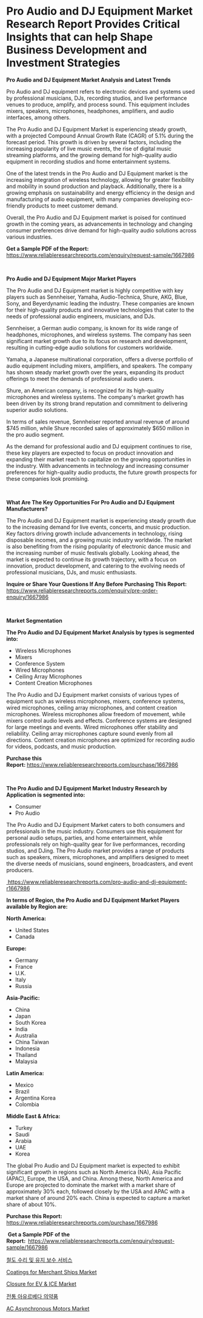 <p><h1>Pro Audio and DJ Equipment Market Research Report Provides Critical Insights that can help Shape Business Development and Investment Strategies</h1></p><p><strong>Pro Audio and DJ Equipment Market Analysis and Latest Trends</strong></p>
<p><p>Pro Audio and DJ equipment refers to electronic devices and systems used by professional musicians, DJs, recording studios, and live performance venues to produce, amplify, and process sound. This equipment includes mixers, speakers, microphones, headphones, amplifiers, and audio interfaces, among others.</p><p>The Pro Audio and DJ Equipment Market is experiencing steady growth, with a projected Compound Annual Growth Rate (CAGR) of 5.1% during the forecast period. This growth is driven by several factors, including the increasing popularity of live music events, the rise of digital music streaming platforms, and the growing demand for high-quality audio equipment in recording studios and home entertainment systems.</p><p>One of the latest trends in the Pro Audio and DJ Equipment market is the increasing integration of wireless technology, allowing for greater flexibility and mobility in sound production and playback. Additionally, there is a growing emphasis on sustainability and energy efficiency in the design and manufacturing of audio equipment, with many companies developing eco-friendly products to meet customer demand.</p><p>Overall, the Pro Audio and DJ Equipment market is poised for continued growth in the coming years, as advancements in technology and changing consumer preferences drive demand for high-quality audio solutions across various industries.</p></p>
<p><strong>Get a Sample PDF of the Report:&nbsp;</strong> <a href="https://www.reliableresearchreports.com/enquiry/request-sample/1667986">https://www.reliableresearchreports.com/enquiry/request-sample/1667986</a></p>
<p>&nbsp;</p>
<p><strong>Pro Audio and DJ Equipment Major Market Players</strong></p>
<p><p>The Pro Audio and DJ Equipment market is highly competitive with key players such as Sennheiser, Yamaha, Audio-Technica, Shure, AKG, Blue, Sony, and Beyerdynamic leading the industry. These companies are known for their high-quality products and innovative technologies that cater to the needs of professional audio engineers, musicians, and DJs.</p><p>Sennheiser, a German audio company, is known for its wide range of headphones, microphones, and wireless systems. The company has seen significant market growth due to its focus on research and development, resulting in cutting-edge audio solutions for customers worldwide.</p><p>Yamaha, a Japanese multinational corporation, offers a diverse portfolio of audio equipment including mixers, amplifiers, and speakers. The company has shown steady market growth over the years, expanding its product offerings to meet the demands of professional audio users.</p><p>Shure, an American company, is recognized for its high-quality microphones and wireless systems. The company's market growth has been driven by its strong brand reputation and commitment to delivering superior audio solutions.</p><p>In terms of sales revenue, Sennheiser reported annual revenue of around $745 million, while Shure recorded sales of approximately $650 million in the pro audio segment.</p><p>As the demand for professional audio and DJ equipment continues to rise, these key players are expected to focus on product innovation and expanding their market reach to capitalize on the growing opportunities in the industry. With advancements in technology and increasing consumer preferences for high-quality audio products, the future growth prospects for these companies look promising.</p></p>
<p>&nbsp;</p>
<p><strong>What Are The Key Opportunities For Pro Audio and DJ Equipment Manufacturers?</strong></p>
<p><p>The Pro Audio and DJ Equipment market is experiencing steady growth due to the increasing demand for live events, concerts, and music production. Key factors driving growth include advancements in technology, rising disposable incomes, and a growing music industry worldwide. The market is also benefiting from the rising popularity of electronic dance music and the increasing number of music festivals globally. Looking ahead, the market is expected to continue its growth trajectory, with a focus on innovation, product development, and catering to the evolving needs of professional musicians, DJs, and music enthusiasts.</p></p>
<p><strong>Inquire or Share Your Questions If Any Before Purchasing This Report:</strong> <a href="https://www.reliableresearchreports.com/enquiry/pre-order-enquiry/1667986">https://www.reliableresearchreports.com/enquiry/pre-order-enquiry/1667986</a></p>
<p>&nbsp;</p>
<p><strong>Market Segmentation</strong></p>
<p><strong>The Pro Audio and DJ Equipment Market Analysis by types is segmented into:</strong></p>
<p><ul><li>Wireless Microphones</li><li>Mixers</li><li>Conference System</li><li>Wired Microphones</li><li>Ceiling Array Microphones</li><li>Content Creation Microphones</li></ul></p>
<p><p>The Pro Audio and DJ Equipment market consists of various types of equipment such as wireless microphones, mixers, conference systems, wired microphones, ceiling array microphones, and content creation microphones. Wireless microphones allow freedom of movement, while mixers control audio levels and effects. Conference systems are designed for large meetings and events. Wired microphones offer stability and reliability. Ceiling array microphones capture sound evenly from all directions. Content creation microphones are optimized for recording audio for videos, podcasts, and music production.</p></p>
<p><strong>Purchase this Report:&nbsp;</strong><a href="https://www.reliableresearchreports.com/purchase/1667986">https://www.reliableresearchreports.com/purchase/1667986</a></p>
<p>&nbsp;</p>
<p><strong>The Pro Audio and DJ Equipment Market Industry Research by Application is segmented into:</strong></p>
<p><ul><li>Consumer</li><li>Pro Audio</li></ul></p>
<p><p>The Pro Audio and DJ Equipment Market caters to both consumers and professionals in the music industry. Consumers use this equipment for personal audio setups, parties, and home entertainment, while professionals rely on high-quality gear for live performances, recording studios, and DJing. The Pro Audio market provides a range of products such as speakers, mixers, microphones, and amplifiers designed to meet the diverse needs of musicians, sound engineers, broadcasters, and event producers.</p></p>
<p><a href="https://www.reliableresearchreports.com/pro-audio-and-dj-equipment-r1667986">&nbsp;https://www.reliableresearchreports.com/pro-audio-and-dj-equipment-r1667986</a></p>
<p><strong>In terms of Region, the Pro Audio and DJ Equipment Market Players available by Region are:</strong></p>
<p>
    <p> <strong> North America: </strong>
        <ul>
            <li>United States</li>
            <li>Canada</li>
        </ul>
        </p> 
    <p> <strong> Europe: </strong>
        <ul>
            <li>Germany</li>
            <li>France</li>
            <li>U.K.</li>
            <li>Italy</li>
            <li>Russia</li>
        </ul>
        </p> 
    <p> <strong> Asia-Pacific: </strong>
        <ul>
            <li>China</li>
            <li>Japan</li>
            <li>South Korea</li>
            <li>India</li>
            <li>Australia</li>
            <li>China Taiwan</li>
            <li>Indonesia</li>
            <li>Thailand</li>
            <li>Malaysia</li>
        </ul>
        </p> 
    <p> <strong> Latin America: </strong>
        <ul>
            <li>Mexico</li>
            <li>Brazil</li>
            <li>Argentina Korea</li>
            <li>Colombia</li>
        </ul>
        </p> 
    <p> <strong> Middle East & Africa: </strong>
        <ul>
            <li>Turkey</li>
            <li>Saudi</li>
            <li>Arabia</li>
            <li>UAE</li>
            <li>Korea</li>
        </ul>
    </p>
    </p>
<p><p>The global Pro Audio and DJ Equipment market is expected to exhibit significant growth in regions such as North America (NA), Asia Pacific (APAC), Europe, the USA, and China. Among these, North America and Europe are projected to dominate the market with a market share of approximately 30% each, followed closely by the USA and APAC with a market share of around 20% each. China is expected to capture a market share of about 10%.</p></p>
<p><strong>Purchase this Report: </strong><a href="https://www.reliableresearchreports.com/purchase/1667986">https://www.reliableresearchreports.com/purchase/1667986</a></p>
<p>&nbsp;<strong>Get a Sample PDF of the Report:&nbsp;&nbsp;</strong><a href="https://www.reliableresearchreports.com/enquiry/request-sample/1667986">https://www.reliableresearchreports.com/enquiry/request-sample/1667986</a></p>
<p><strong></strong></p>
<p><p><a href="https://github.com/alfitoms13/Market-Research-Report-List-2/blob/main/615181482987.md">철도 수리 및 유지 보수 서비스</a></p><p><a href="https://github.com/nandosuryapratama/Market-Research-Report-List-1/blob/main/coatings-for-merchant-ships-market.md">Coatings for Merchant Ships Market</a></p><p><a href="https://github.com/HowardDelgaXXfnf/Market-Research-Report-List-1/blob/main/closure-for-ev-ice-market.md">Closure for EV & ICE Market</a></p><p><a href="https://github.com/mofijurk071/Market-Research-Report-List-2/blob/main/625475882988.md">전통 아유르베다 의약품</a></p><p><a href="https://github.com/rionkhanvai01/Market-Research-Report-List-1/blob/main/ac-asynchronous-motors-market.md">AC Asynchronous Motors Market</a></p></p>